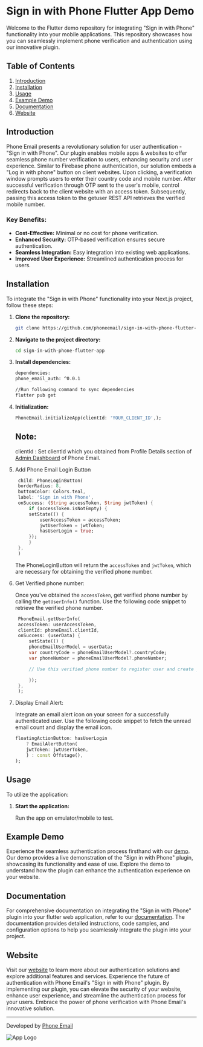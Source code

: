 # Sign in with Phone Flutter App Demo

Welcome to the Flutter demo repository for integrating "Sign in with Phone" functionality into your mobile applications. This repository showcases how you can seamlessly implement phone verification and authentication using our innovative plugin.

## Table of Contents
1. [Introduction](#introduction)
2. [Installation](#installation)
3. [Usage](#usage)
4. [Example Demo](#example-demo)
5. [Documentation](#documentation)
6. [Website](#website)

## Introduction

Phone Email presents a revolutionary solution for user authentication - "Sign in with Phone". Our plugin enables mobile apps & websites to offer seamless phone number verification to users, enhancing security and user experience. Similar to Firebase phone authentication, our solution embeds a "Log in with phone" button on client websites. Upon clicking, a verification window prompts users to enter their country code and mobile number. After successful verification through OTP sent to the user's mobile, control redirects back to the client website with an access token. Subsequently, passing this access token to the getuser REST API retrieves the verified mobile number.

### Key Benefits:

- **Cost-Effective:** Minimal or no cost for phone verification.
- **Enhanced Security:** OTP-based verification ensures secure authentication.
- **Seamless Integration:** Easy integration into existing web applications.
- **Improved User Experience:** Streamlined authentication process for users.

## Installation

To integrate the "Sign in with Phone" functionality into your Next.js project, follow these steps:

1. **Clone the repository:**

    ```bash
    git clone https://github.com/phoneemail/sign-in-with-phone-flutter-app.git
    ```

2. **Navigate to the project directory:**

    ```bash
    cd sign-in-with-phone-flutter-app
    ```

3. **Install dependencies:**

    ```bash
    dependencies:
    phone_email_auth: ^0.0.1
   
    //Run following command to sync dependencies
    flutter pub get
    ```

4. **Initialization:**

    ```dart
    PhoneEmail.initializeApp(clientId: 'YOUR_CLIENT_ID',);
    ```

    ## Note:
    clientId : Set clientId which you obtained from Profile Details section of [Admin Dashboard](https://admin.phone.email/) of Phone Email.

5. Add Phone Email Login Button

   ```dart        
    child: PhoneLoginButton(
    borderRadius: 8,
    buttonColor: Colors.teal,
    label: 'Sign in with Phone',
    onSuccess: (String accessToken, String jwtToken) {
        if (accessToken.isNotEmpty) {
        setState(() {
            userAccessToken = accessToken;
            jwtUserToken = jwtToken;
            hasUserLogin = true;
        });
        }
    },
    )
    ```

   The PhoneLoginButton will return the `accessToken` and `jwtToken`, which are necessary for obtaining the verified phone number.

6. Get Verified phone number:

   Once you've obtained the `accessToken`, get verified phone number by calling the `getUserInfo()` function. Use the following code snippet to retrieve the verified phone number.

   ```dart
    PhoneEmail.getUserInfo(
    accessToken: userAccessToken,
    clientId: phoneEmail.clientId,
    onSuccess: (userData) {
        setState(() {
        phoneEmailUserModel = userData;
        var countryCode = phoneEmailUserModel?.countryCode;
        var phoneNumber = phoneEmailUserModel?.phoneNumber;

        // Use this verified phone number to register user and create your session

        });
    },
    );
   ```

7. Display Email Alert:

   Integrate an email alert icon on your screen for a successfully authenticated user. Use the following code snippet to fetch the unread email count and display the email icon.

    ```dart
    floatingActionButton: hasUserLogin
        ? EmailAlertButton(
        jwtToken: jwtUserToken,
        ) : const Offstage(),
    );
    ```
   
## Usage

To utilize the application:

1. **Start the application:**

   Run the app on emulator/mobile to test.


## Example Demo

Experience the seamless authentication process firsthand with our [demo](https://www.phone.email/demo-login). Our demo provides a live demonstration of the "Sign in with Phone" plugin, showcasing its functionality and ease of use. Explore the demo to understand how the plugin can enhance the authentication experience on your website.

## Documentation

For comprehensive documentation on integrating the "Sign in with Phone" plugin into your flutter web application, refer to our [documentation](https://www.phone.email/docs#flutter). The documentation provides detailed instructions, code samples, and configuration options to help you seamlessly integrate the plugin into your project.

## Website

Visit our [website](https://www.phone.email) to learn more about our authentication solutions and explore additional features and services. Experience the future of authentication with Phone Email's "Sign in with Phone" plugin.
By implementing our plugin, you can elevate the security of your website, enhance user experience, and streamline the authentication process for your users. Embrace the power of phone verification with Phone Email's innovative solution.

---
Developed by [Phone Email](https://www.phone.email)

![App Logo](https://www.phone.email/assets/imgs/page/homepage/logo.svg)
